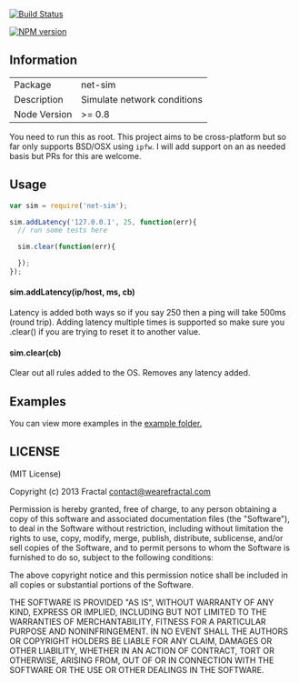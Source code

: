[![Build Status](https://travis-ci.org/wearefractal/net-sim.png?branch=master)](https://travis-ci.org/wearefractal/net-sim)

[![NPM version](https://badge.fury.io/js/net-sim.png)](http://badge.fury.io/js/net-sim)

## Information

<table>
<tr> 
<td>Package</td><td>net-sim</td>
</tr>
<tr>
<td>Description</td>
<td>Simulate network conditions</td>
</tr>
<tr>
<td>Node Version</td>
<td>>= 0.8</td>
</tr>
</table>

You need to run this as root. This project aims to be cross-platform but so far only supports BSD/OSX using `ipfw`. I will add support on an as needed basis but PRs for this are welcome.

## Usage

```javascript
var sim = require('net-sim');

sim.addLatency('127.0.0.1', 25, function(err){
  // run some tests here

  sim.clear(function(err){

  });
});
```

#### sim.addLatency(ip/host, ms, cb)

Latency is added both ways so if you say 250 then a ping will take 500ms (round trip). Adding latency multiple times is supported so make sure you .clear() if you are trying to reset it to another value.

#### sim.clear(cb)

Clear out all rules added to the OS. Removes any latency added.

## Examples

You can view more examples in the [example folder.](https://github.com/wearefractal/net-sim/tree/master/examples)

## LICENSE

(MIT License)

Copyright (c) 2013 Fractal <contact@wearefractal.com>

Permission is hereby granted, free of charge, to any person obtaining
a copy of this software and associated documentation files (the
"Software"), to deal in the Software without restriction, including
without limitation the rights to use, copy, modify, merge, publish,
distribute, sublicense, and/or sell copies of the Software, and to
permit persons to whom the Software is furnished to do so, subject to
the following conditions:

The above copyright notice and this permission notice shall be
included in all copies or substantial portions of the Software.

THE SOFTWARE IS PROVIDED "AS IS", WITHOUT WARRANTY OF ANY KIND,
EXPRESS OR IMPLIED, INCLUDING BUT NOT LIMITED TO THE WARRANTIES OF
MERCHANTABILITY, FITNESS FOR A PARTICULAR PURPOSE AND
NONINFRINGEMENT. IN NO EVENT SHALL THE AUTHORS OR COPYRIGHT HOLDERS BE
LIABLE FOR ANY CLAIM, DAMAGES OR OTHER LIABILITY, WHETHER IN AN ACTION
OF CONTRACT, TORT OR OTHERWISE, ARISING FROM, OUT OF OR IN CONNECTION
WITH THE SOFTWARE OR THE USE OR OTHER DEALINGS IN THE SOFTWARE.
